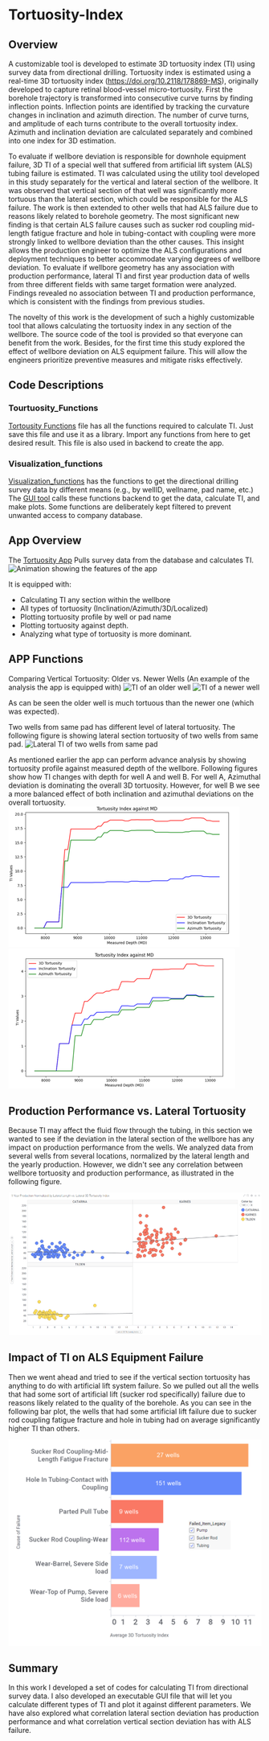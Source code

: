 # Tortuosity-Index
## Overview
A customizable tool is developed to estimate 3D tortuosity index (TI) using survey data from directional drilling. 
Tortuosity index is estimated using a real-time 3D tortuosity index (https://doi.org/10.2118/178869-MS), originally developed to capture retinal blood-vessel micro-tortuosity. First the borehole trajectory is transformed into consecutive curve turns by finding inflection points. Inflection points are identified by tracking the curvature changes in inclination and azimuth direction. The number of curve turns, and amplitude of each turns contribute to the overall tortuosity index. Azimuth and inclination deviation are calculated separately and combined into one index for 3D estimation. 

To evaluate if wellbore deviation is responsible for downhole equipment failure, 3D TI of a special well that suffered from artificial lift system (ALS) tubing failure is estimated. TI was calculated using the utility tool developed in this study separately for the vertical and lateral section of the wellbore. It was observed that vertical section of that well was significantly more tortuous than the lateral section, which could be responsible for the ALS failure. The work is then extended to other wells that had ALS failure due to reasons likely related to borehole geometry. The most significant new finding is that certain ALS failure causes such as sucker rod coupling mid-length fatigue fracture and hole in tubing-contact with coupling were more strongly linked to wellbore deviation than the other causes. This insight allows the production engineer to optimize the ALS configurations and deployment techniques to better accommodate varying degrees of wellbore deviation. To evaluate if wellbore geometry has any association with production performance, lateral TI and first year production data of wells from three different fields with same target formation were analyzed. Findings revealed no association between TI and production performance, which is consistent with the findings from previous studies. 

The novelty of this work is the development of such a highly customizable tool that allows calculating the tortuosity index in any section of the wellbore. The source code of the tool is provided so that everyone can benefit from the work.
Besides, for the first time this study explored the effect of wellbore deviation on ALS equipment failure. This will allow the engineers prioritize preventive measures and mitigate risks effectively.

## Code Descriptions

### Tourtuosity_Functions
[Tortousity Functions](./Tortuosity_Functions.py) file has all the functions required to calculate TI. 
Just save this file and use it as a library. Import any functions from here to get desired result. 
This file is also used in backend to create the app. 

### Visualization_functions
[Visualization_functions](./Visualization_Functions.py) has the functions to get the directional drilling survey data by different means (e.g., by wellID, wellname, pad name, etc.)
The [GUI tool](./GUI.py) calls these functions backend to get the data, calculate TI, and make plots. Some functions are deliberately kept filtered to prevent unwanted access to company database.

## App Overview
The [Tortuosity App](./GUI.py) Pulls survey data from the database and calculates TI.
![Animation showing the features of the app](./image21.gif)

It is equipped with:
- Calculating TI any section within the wellbore
- All types of tortuosity (Inclination/Azimuth/3D/Localized)
- Plotting tortuosity profile by well or pad name
- Plotting tortuosity against depth.
- Analyzing what type of tortuosity is more dominant.

## APP Functions
Comparing Vertical Tortuosity: Older vs. Newer Wells (An example of the analysis the app is equipped with)
![TI of an older well](./image21.gif) ![TI of a newer well](./image22.gif)

As can be seen the older well is much tortuous than the newer one (which was expected).

Two wells from same pad has different level of lateral tortuosity. The following figure is showing lateral section tortuosity of two wells from same pad.
![Lateral TI of two wells from same pad](./image23.gif)

As mentioned earlier the app can perform advance analysis by showing tortuosity profile against measured depth of the wellbore. Following figures show how TI changes with depth for well A and well B. For well A, Azimuthal deviation is dominating the overall 3D tortuosity. However, for well B we see a more balanced effect of both inclination and azimuthal deviations on the overall tortuosity.
![TI against MD for well A](./TI_MD_KONE_7H.png)  ![TI against MD for well B](./TI_MD_KONE_8H.png)

## Production Performance vs. Lateral Tortuosity
Because TI may affect the fluid flow through the tubing, in this section we wanted to see if the deviation in the lateral section of the wellbore has any impact on production performance from the wells. We analyzed data from several wells from several locations, normalized by the lateral length and the yearly production. However, we didn't see any correlation between wellbore tortuosity and production performance, as illustrated in the following figure.

![Tortuosity and Production correlation](./Prod_TI_Corr.png)

## Impact of TI on ALS Equipment Failure
Then we went ahead and tried to see if the vertical section tortuosity has anything to do with artificial lift system failure. So we pulled out all the wells that had some sort of artificial lift (sucker rod specifically) failure due to reasons likely related to the quality of the borehole. As you can see in the following bar plot, the wells that had some artificial lift failure due to sucker rod coupling fatigue fracture and hole in tubing had on average significantly higher TI than others.

![Tortuosity and ALS Equipment Failure correlation](./TI_Equip_Failure.png)

## Summary
In this work I developed a set of codes for calculating TI from directional survey data. I also developed an executable GUI file that will let you calculate different types of TI and plot it against different parameters. We have also explored what correlation lateral section deviation has production performance and what correlation vertical section deviation has with ALS failure. 




